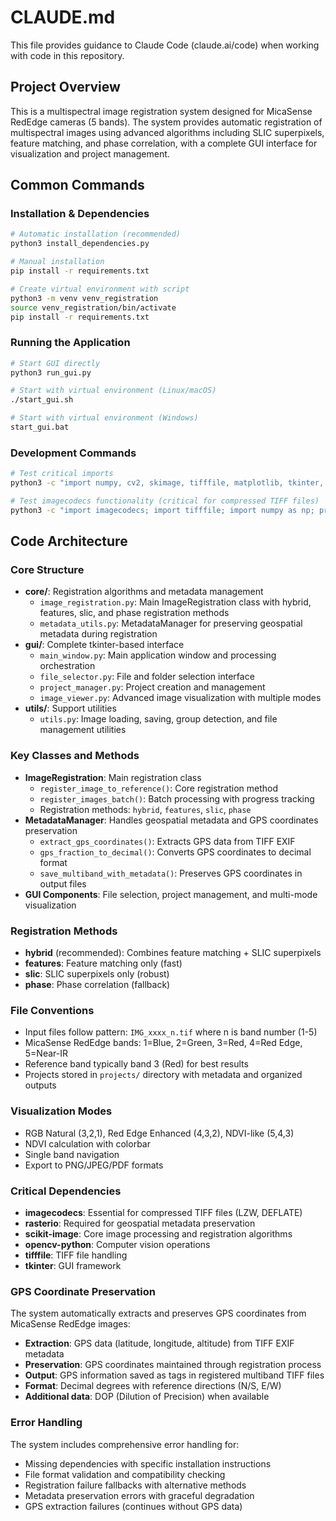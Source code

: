 # CLAUDE.md

This file provides guidance to Claude Code (claude.ai/code) when working with code in this repository.

## Project Overview

This is a multispectral image registration system designed for MicaSense RedEdge cameras (5 bands). The system provides automatic registration of multispectral images using advanced algorithms including SLIC superpixels, feature matching, and phase correlation, with a complete GUI interface for visualization and project management.

## Common Commands

### Installation & Dependencies
```bash
# Automatic installation (recommended)
python3 install_dependencies.py

# Manual installation
pip install -r requirements.txt

# Create virtual environment with script
python3 -m venv venv_registration
source venv_registration/bin/activate
pip install -r requirements.txt
```

### Running the Application
```bash
# Start GUI directly
python3 run_gui.py

# Start with virtual environment (Linux/macOS)
./start_gui.sh

# Start with virtual environment (Windows)
start_gui.bat
```

### Development Commands
```bash
# Test critical imports
python3 -c "import numpy, cv2, skimage, tifffile, matplotlib, tkinter, imagecodecs, rasterio"

# Test imagecodecs functionality (critical for compressed TIFF files)
python3 -c "import imagecodecs; import tifffile; import numpy as np; print('imagecodecs working')"
```

## Code Architecture

### Core Structure
- **core/**: Registration algorithms and metadata management
  - `image_registration.py`: Main ImageRegistration class with hybrid, features, slic, and phase registration methods
  - `metadata_utils.py`: MetadataManager for preserving geospatial metadata during registration
- **gui/**: Complete tkinter-based interface
  - `main_window.py`: Main application window and processing orchestration
  - `file_selector.py`: File and folder selection interface
  - `project_manager.py`: Project creation and management
  - `image_viewer.py`: Advanced image visualization with multiple modes
- **utils/**: Support utilities
  - `utils.py`: Image loading, saving, group detection, and file management utilities

### Key Classes and Methods
- **ImageRegistration**: Main registration class
  - `register_image_to_reference()`: Core registration method
  - `register_images_batch()`: Batch processing with progress tracking
  - Registration methods: `hybrid`, `features`, `slic`, `phase`
- **MetadataManager**: Handles geospatial metadata and GPS coordinates preservation
  - `extract_gps_coordinates()`: Extracts GPS data from TIFF EXIF
  - `gps_fraction_to_decimal()`: Converts GPS coordinates to decimal format
  - `save_multiband_with_metadata()`: Preserves GPS coordinates in output files
- **GUI Components**: File selection, project management, and multi-mode visualization

### Registration Methods
- **hybrid** (recommended): Combines feature matching + SLIC superpixels
- **features**: Feature matching only (fast)
- **slic**: SLIC superpixels only (robust)
- **phase**: Phase correlation (fallback)

### File Conventions
- Input files follow pattern: `IMG_xxxx_n.tif` where n is band number (1-5)
- MicaSense RedEdge bands: 1=Blue, 2=Green, 3=Red, 4=Red Edge, 5=Near-IR
- Reference band typically band 3 (Red) for best results
- Projects stored in `projects/` directory with metadata and organized outputs

### Visualization Modes
- RGB Natural (3,2,1), Red Edge Enhanced (4,3,2), NDVI-like (5,4,3)
- NDVI calculation with colorbar
- Single band navigation
- Export to PNG/JPEG/PDF formats

### Critical Dependencies
- **imagecodecs**: Essential for compressed TIFF files (LZW, DEFLATE)
- **rasterio**: Required for geospatial metadata preservation
- **scikit-image**: Core image processing and registration algorithms
- **opencv-python**: Computer vision operations
- **tifffile**: TIFF file handling
- **tkinter**: GUI framework

### GPS Coordinate Preservation
The system automatically extracts and preserves GPS coordinates from MicaSense RedEdge images:
- **Extraction**: GPS data (latitude, longitude, altitude) from TIFF EXIF metadata
- **Preservation**: GPS coordinates maintained through registration process
- **Output**: GPS information saved as tags in registered multiband TIFF files
- **Format**: Decimal degrees with reference directions (N/S, E/W)
- **Additional data**: DOP (Dilution of Precision) when available

### Error Handling
The system includes comprehensive error handling for:
- Missing dependencies with specific installation instructions
- File format validation and compatibility checking
- Registration failure fallbacks with alternative methods
- Metadata preservation errors with graceful degradation
- GPS extraction failures (continues without GPS data)